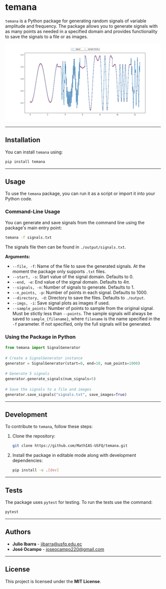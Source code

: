 # temana

`temana` is a Python package for generating random signals of variable amplitude and frequency. The package allows you to generate signals with as many points as needed in a specified domain and provides functionality to save the signals to a file or as images.

![Example signal](https://github.com/MathIAS-USFQ/temana/blob/main/assets/example.png?raw=true)

---

## Installation

You can install `temana` using:

```bash
pip install temana
```

---

## Usage

To use the `temana` package, you can run it as a script or import it into your Python code.

### **Command-Line Usage**

You can generate and save signals from the command line using the package's main entry point:

```bash
temana -f signals.txt
```

The signals file then can be found in `./output/signals.txt`.

**Arguments:**
- `--file, -f`: Name of the file to save the generated signals. At the moment the package only supports `.txt` files. 
- `--start, -s`: Start value of the signal domain. Defaults to 0.
- `--end, -e`: End value of the signal domain. Defaults to 4$\pi$.
- `--signals, -n`: Number of signals to generate. Defaults to 1.
- `--n_points, -p`: Number of points in each signal. Defaults to 1000.
- `--directory, -d`: Directory to save the files. Defaults to `./output`.
- `--imgs, -i`: Save signal plots as images if used.
- `--sample_points`: Number of points to sample from the original signal. Must be stictly less than `--points`. The sample signals will always be saved to `sample_{filename}`, where `filename` is the name specified in the `-f` parameter. If not specified, only the full signals will be generated.

### **Using the Package in Python**

```python
from temana import SignalGenerator

# Create a SignalGenerator instance
generator = SignalGenerator(start=0, end=10, num_points=1000)

# Generate 5 signals
generator.generate_signals(num_signals=5)

# Save the signals to a file and images
generator.save_signals("signals.txt", save_images=True)
```

---

## Development

To contribute to `temana`, follow these steps:

1. Clone the repository:
   ```bash
   git clone https://github.com/MathIAS-USFQ/temana.git
   ```

1. Install the package in editable mode along with development dependencies:
   ```bash
   pip install -e .[dev]
   ```

---

## Tests

The package uses `pytest` for testing. To run the tests use the command:

```bash
pytest
```

---

## Authors

- **Julio Ibarra** - [jibarra@usfq.edu.ec](mailto:jibarra@usfq.edu.ec)
- **José Ocampo** - [joseocampo220@gmail.com](mailto:joseocampo220@gmail.com)

---

## License

This project is licensed under the **MIT License**.  

